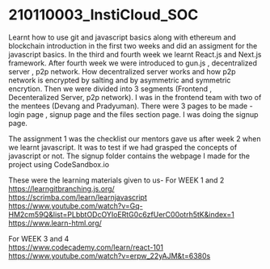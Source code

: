 # 210110003_InstiCloud_SOC

Learnt how to use git and javascript basics along with ethereum and blockchain introduction in the first two weeks and did an assigment for the javascript basics. In the third and fourth week we learnt React.js and Next.js framework. After fourth week we were introduced to gun.js , decentralized server , p2p network. How decentralized server works and how p2p network is encrypted by salting and by asymmetric and symmetric encrytion. Then we were divided into 3 segments (Frontend , Decenteralized Server, p2p network). I was in the frontend team with two of the mentees (Devang and Pradyuman). There were 3 pages to be made - login page , signup page and the files section page. I was doing the signup page. 

The assignment 1 was the checklist our mentors gave us after week 2 when we learnt javascript. It was to test if we had grasped the concepts of javascript or not. The signup folder contains the webpage I made for the project using CodeSandbox.io


These were the learning materials given to us- 
For WEEK 1 and 2
https://learngitbranching.js.org/   
https://scrimba.com/learn/learnjavascript   
https://www.youtube.com/watch?v=Gq-HM2cm59Q&list=PLbbtODcOYIoERtG0c6zfUerC00otrh5tK&index=1   
https://www.learn-html.org/
    
For WEEK 3 and 4     
https://www.codecademy.com/learn/react-101    
https://www.youtube.com/watch?v=erpw_22yAJM&t=6380s   
